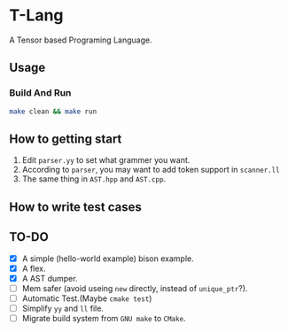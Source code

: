# T-Lang

A Tensor based Programing Language.

## Usage

### Build And Run

```bash
make clean && make run
```

## How to getting start

1. Edit `parser.yy` to set what grammer you want.
2. According to `parser`, you may want to add token support in `scanner.ll`
3. The same thing in `AST.hpp` and `AST.cpp`.

## How to write test cases

## TO-DO

- [x] A simple (hello-world example) bison example.
- [x] A flex.
- [x] A AST dumper.
- [ ] Mem safer (avoid useing `new` directly, instead of `unique_ptr`?).
- [ ] Automatic Test.(Maybe `cmake test`)
- [ ] Simplify `yy` and `ll` file.
- [ ] Migrate build system from `GNU make` to `CMake`.
